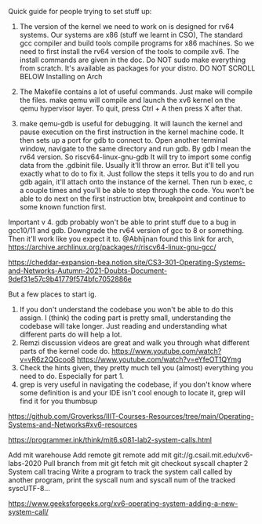 Quick guide for people trying to set stuff up:

1. The version of the kernel we need to work on is designed for rv64 systems. Our systems are x86 (stuff we learnt in CSO), The standard gcc compiler and build tools compile programs for x86 machines. So we need to first install the rv64 version of the tools to compile xv6. The install commands are given in the doc. Do NOT sudo make everything from scratch. It's available as packages for your distro. DO NOT SCROLL BELOW Installing on Arch

2. The Makefile contains a lot of useful commands. Just make will compile the files. make qemu will compile and launch the xv6 kernel on the qemu hypervisor layer. To quit, press Ctrl + A then press X after that.

3. make qemu-gdb is useful for debugging. It will launch the kernel and pause execution on the first instruction in the kernel machine code. It then sets up a port for gdb to connect to. Open another terminal window, navigate to the same directory and run gdb. By gdb I mean the rv64 version. So riscv64-linux-gnu-gdb It will try to import some config data from the .gdbinit file. Usually it'll throw an error. But it'll tell you exactly what to do to fix it. Just follow the steps it tells you to do and run gdb again, it'll attach onto the instance of the kernel. Then run b exec, c a couple times and you'll be able to step through the code. You won't be able to do next on the first instruction btw, breakpoint and continue to some known function first. 

Important v 
4. gdb probably won't be able to print stuff due to a bug in gcc10/11 and gdb. Downgrade the rv64 version of gcc to 8 or something. Then it'll work like you expect it to. @Abhijnan found this link for arch, https://archive.archlinux.org/packages/r/riscv64-linux-gnu-gcc/




https://cheddar-expansion-bea.notion.site/CS3-301-Operating-Systems-and-Networks-Autumn-2021-Doubts-Document-9def31e57c9b41779f574bfc7052886e



But a few places to start ig.
1. If you don't understand the codebase you won't be able to do this assign. I (think) the coding part is pretty small, understanding the codebase will take longer. Just reading and understanding what different parts do will help a lot. 
2. Remzi discussion videos are great and walk you through what different parts of the kernel code do. 
https://www.youtube.com/watch?v=vR6z2QGcoo8
https://www.youtube.com/watch?v=eYfeOT1QYmg
3. Check the hints given, they pretty much tell you (almost) everything you need to do. Especially for part 1. 
4. grep is very useful in navigating the codebase, if you don't know where some definition is and your IDE isn't cool enough to locate it, grep will find it for you thumbsup




https://github.com/Groverkss/IIIT-Courses-Resources/tree/main/Operating-Systems-and-Networks#xv6-resources


https://programmer.ink/think/mit6.s081-lab2-system-calls.html


Add mit warehouse Add remote git remote add mit git://g.csail.mit.edu/xv6-labs-2020 Pull branch from mit git fetch mit git checkout syscall chapter 2 System call tracing Write a program to track the system call called by another program, print the syscall num and syscall num of the tracked syscUTF-8...

https://www.geeksforgeeks.org/xv6-operating-system-adding-a-new-system-call/

